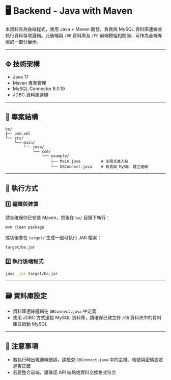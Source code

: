 # 🖥️ Backend - Java with Maven

本資料夾為後端程式，使用 Java + Maven 開發，負責與 MySQL 資料庫連線並執行資料存取邏輯。此後端與 `/DB` 資料庫及 `/FE` 前端模組相關聯，可作為全端專案的一部分展示。

---

## ⚙️ 技術架構

- Java 17
- Maven 專案管理
- MySQL Connector 8.0.19
- JDBC 資料庫連線

---

## 📁 專案結構

```
be/
├── pom.xml
└── src/
    └── main/
        └── java/
            └── com/
                └── example/
                    ├── Main.java         # 主程式進入點
                    └── DBConnect.java    # 負責與 MySQL 建立連線
```

---

## 🚀 執行方式

### 1️⃣ 編譯與建置

請先確保你已安裝 Maven，然後在 `be/` 目錄下執行：

```bash
mvn clean package
```

成功後會在 `target/` 生成一個可執行 JAR 檔案：

```bash
target/be.jar
```

### 2️⃣ 執行後端程式

```bash
java -jar target/be.jar
```

---

## 🗃️ 資料庫設定

- 資料庫連線邏輯在 `DBConnect.java` 中定義
- 使用 JDBC 方式連接 MySQL 資料庫，請確保已建立好 `/DB` 資料夾中的資料庫並啟動 MySQL

---

## 📝 注意事項

- 若執行時出現連線錯誤，請檢查 `DBConnect.java` 中的主機、帳號與密碼設定是否正確
- 若要整合前端，請確認 API 端點或資料交換格式符合